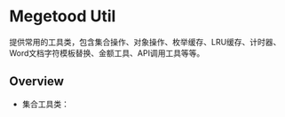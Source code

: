 # Megetood Util
提供常用的工具类，包含集合操作、对象操作、枚举缓存、LRU缓存、计时器、Word文档字符模板替换、金额工具、API调用工具等等。
## Overview
* 集合工具类：
